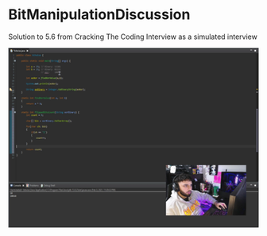 # BitManipulationDiscussion

Solution to 5.6 from Cracking The Coding Interview as a simulated interview

[![Code Explanation](https://raw.githubusercontent.com/AndhyGomez/BitManipulationDiscussion/main/images/thumb3.PNG)](https://youtu.be/4bkoHiikLhQ)
